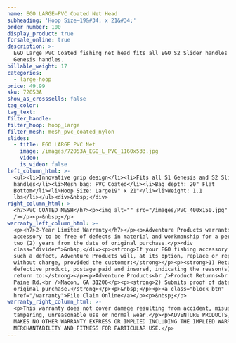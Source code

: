 ```yaml
---
name: EGO LARGE—PVC Coated Net Head
subheading: 'Hoop Size—19&#34; x 21&#34;'
order_number: 100
display_product: true
forsale_online: true
description: >-
  EGO Large PVC Coated fishing net head fits all EGO S2 Slider handles and S1
  Genesis handles.
billable_weight: 17
categories:
  - large-hoop
price: 49.99
sku: 72053A
show_as_crosssells: false
tag_color:
tag_text:
filter_handle:
filter_hoop: hoop_large
filter_mesh: mesh_pvc_coated_nylon
slides:
  - title: EGO LARGE PVC Net
    image: /images/72053A_EGO_L_PVC_1160x533.jpg
    video:
    is_video: false
left_column_html: >-
  <ul><li>Innovative grip design</li><li>Fits all S1 Genesis and S2 Slider
  handles</li><li>Mesh bag: PVC Coated</li><li>Bag depth: 20" Flat
  Bottom</li><li>Hoop Size: Large19" x 21"</li><li>Weight: 1.1
  lbs</li></ul><div>&nbsp;</div>
right_column_html: >-
  <h7>PVC COATED MESH</h7><p><img alt="" src="/images/PVC_400x150.jpg"
  /></p><p>&nbsp;</p>
warranty_left_column_html: >-
  <p><h7>2-Year Limited Warranty</h7></p><p>Adventure Products warrants your EGO
  accessory to be free of defects in material and workmanship for a period of
  two (2) years from the date of original purchase.</p><div
  class="divider">&nbsp;</div><p><strong>If your EGO fishing accessory exhibits
  such a defect, Adventure Products will, at its option, replace or repair it
  without charge, provided the customer:</strong></p><p><strong>1) Returns the
  defective product, postage paid and insured, indicating the reason(s) for the
  return to:</strong></p><p>Adventure Products<br />Product Returns<br />889 Guy
  Paine Rd.<br />Macon, GA 31206</p><p><strong>2) Submits proof of date of
  original purchase.</strong></p><p>&nbsp;</p><p><a class="block_btn"
  href="/warranty">File Claim Online</a></p><p>&nbsp;</p>
warranty_right_column_html: >-
  <p>This warranty does not cover damage resulting from accident, misuse, abuse,
  tampering, unreasonable use or normal wear.</p><p>ADVENTURE PRODUCTS, INC.
  MAKES NO OTHER WARRANTY EXPRESS OR IMPLIED INCLUDING THE IMPLIED WARRANTIES OF
  MERCHANTABILITY AND FITNESS FOR PARTICULAR USE.</p>
---
```

